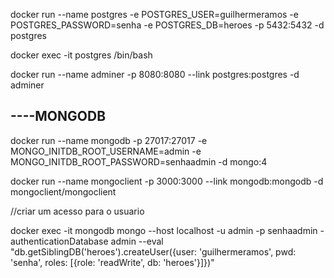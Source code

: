 docker run --name postgres -e POSTGRES_USER=guilhermeramos -e POSTGRES_PASSWORD=senha -e POSTGRES_DB=heroes -p 5432:5432 -d postgres

docker exec -it postgres /bin/bash

docker run --name adminer -p 8080:8080 --link postgres:postgres -d adminer


## ----MONGODB

docker run --name mongodb -p 27017:27017 -e MONGO_INITDB_ROOT_USERNAME=admin -e MONGO_INITDB_ROOT_PASSWORD=senhaadmin -d mongo:4

docker run --name mongoclient -p 3000:3000 --link mongodb:mongodb -d mongoclient/mongoclient

//criar um acesso para o usuario

docker exec -it mongodb mongo --host localhost -u admin -p senhaadmin -authenticationDatabase admin --eval "db.getSiblingDB('heroes').createUser({user: 'guilhermeramos', pwd: 'senha', roles: [{role: 'readWrite', db: 'heroes'}]})"